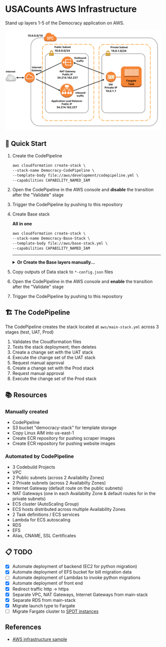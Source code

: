 # USACounts AWS Infrastructure

Stand up layers 1-5 of the Democracy application on AWS.

<kbd>
  <img src="./docs/private-task-public-loadbalancer.png" alt="infrastructure graphic"/>
</kbd>

## :rocket: Quick Start

1. Create the CodePipeline

    ```shell
    aws cloudformation create-stack \
    --stack-name Democracy-CodePipeline \
    --template-body file://aws/development/codepipeline.yml \
    --capabilities CAPABILITY_NAMED_IAM
    ```

2. Open the CodePipeline in the AWS console and **disable** the transition after the "Validate" stage

3. Trigger the CodePipeline by pushing to this repository

4. Create Base stack

    **All in one**

    ```shell
    aws cloudformation create-stack \
    --stack-name Democracy-Base-Stack \
    --template-body file://aws/base-stack.yml \
    --capabilities CAPABILITY_NAMED_IAM
    ```

    ---

    <details>
      <summary><b>
        Or Create the Base layers manually...
      </b></summary>

   1. Create the Network stack

       ```shell
       aws cloudformation create-stack \
       --stack-name Democracy-Network-Stack \
       --template-body file://aws/network-stack.yml \
       --capabilities CAPABILITY_NAMED_IAM
       ```

   2. Copy outputs of Network stack to `*-config.json` files and replace the default parameter values in `data-stack.yml`

   3. Create the Data stacks for each environment

       **Test**

       ```shell
       aws cloudformation create-stack \
       --stack-name Democracy-Test-Data-Stack \
       --template-body file://aws/data-stack.yml \
       --parameters ParameterKey=EnvironmentName,ParameterValue=test \
       --capabilities CAPABILITY_NAMED_IAM
       ```

       **UAT**

       ```shell
       aws cloudformation create-stack \
       --stack-name Democracy-UAT-Data-Stack \
       --template-body file://aws/data-stack.yml \
       --parameters ParameterKey=EnvironmentName,ParameterValue=uat \
       --capabilities CAPABILITY_NAMED_IAM
       ```

       **Prod**

       ```shell
       aws cloudformation create-stack \
       --stack-name Democracy-Prod-Data-Stack \
       --template-body file://aws/data-stack.yml \
       --parameters ParameterKey=EnvironmentName,ParameterValue=prod \
       --capabilities CAPABILITY_NAMED_IAM
       ```

  </details>

5. Copy outputs of Data stack to `*-config.json` files

6.  Open the CodePipeline in the AWS console and **enable** the transition after the "Validate" stage

7.  Trigger the CodePipeline by pushing to this repository

## :building_construction: The CodePipeline

The CodePipeline creates the stack located at `aws/main-stack.yml` across 3 stages (test, UAT, Prod)

1. Validates the Cloudformation files
2. Tests the stack deployment; then deletes
3. Create a change set with the UAT stack
4. Execute the change set of the UAT stack
5. Request manual approval
6. Create a change set with the Prod stack
7. Request manual approval
8. Execute the change set of the Prod stack

## :books: Resources

### Manually created

- CodePipeline
- S3 bucket "democracy-stack" for template storage
- Copy Linux AIM into us-east-1
- Create ECR repository for pushing scraper images
- Create ECR repository for pushing website images

### Automated by CodePipeline

- 3 Codebuild Projects
- VPC
- 2 Public subnets (across 2 Availabilty Zones)
- 2 Private subnets (across 2 Availabilty Zones)
- Internet Gateway (default route on the public subnets)
- NAT Gateways (one in each Availabilty Zone & default routes for in the private subnets)
- ECS cluster (AutoScaling Group)
- ECS hosts distributed across multiple Availability Zones
- 2 Task definitions / ECS services
- Lambda for ECS autoscaling
- RDS
- EFS
- Alias, CNAME, SSL Certificates

## :clipboard: TODO

- [x] Automate deployment of backend (EC2 for python migration)
- [x] Automate deployment of EFS bucket for bill migration data
- [ ] Automate deployment of Lambdas to invoke python migrations
- [x] Automate deployment of front end
- [x] Redirect traffic http -> https
- [x] Separate VPC, NAT Gateways, Internet Gateways from main-stack
- [x] Separate RDS from main-stack
- [x] Migrate launch type to Fargate
- [ ] Migrate Fargate cluster to [SPOT instances](https://docs.aws.amazon.com/AmazonECS/latest/developerguide/fargate-capacity-providers.html)

## References

- [AWS infrastructure sample](https://github.com/awslabs/aws-cloudformation-templates/tree/master/aws/services/ECS)
